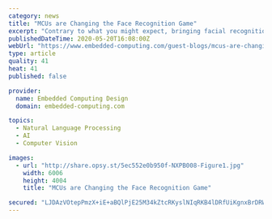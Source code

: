 ```yaml
---
category: news
title: "MCUs are Changing the Face Recognition Game"
excerpt: "Contrary to what you might expect, bringing facial recognition capabilities to computers doesn’t require high-end hardware."
publishedDateTime: 2020-05-20T16:08:00Z
webUrl: "https://www.embedded-computing.com/guest-blogs/mcus-are-changing-the-face-recognition-game"
type: article
quality: 41
heat: 41
published: false

provider:
  name: Embedded Computing Design
  domain: embedded-computing.com

topics:
  - Natural Language Processing
  - AI
  - Computer Vision

images:
  - url: "http://share.opsy.st/5ec552e0b950f-NXPB008-Figure1.jpg"
    width: 6006
    height: 4004
    title: "MCUs are Changing the Face Recognition Game"

secured: "LJDAzVOtepPmzX+iE+aBQlPjE25M34kZtcRKyslNIqRKB4lDRfUiKgnxBrDRWUl1JXUHMnYt65p9xcmYe4WLsPqu153+n9FynXqKX0BVlm/icG6vDxCpgIuWirfzf/+E4zRezx0m4abWc0Fvza6xIOgeD+Nu1qBt9UPf6lSARNRbks8ryylwyAIDHdCTGlY3/sGa/kaIuEYtwB5nN1xcPTV6sfEvSHAJbqF2Jzq0grBN1NOQ73fHikTiZuNPgNBgYSesY/Q5u7UM8sV7L+x1zQ09MYcBuDYiOIAd2LrvvefpbuXZYlURgh1Ok3jlzIWr3X9oU5ji7EM61WJTTPrvXpr4dV5q9lJb7tObInlyJZTSRDhV1MS1CBPXcoBSQq9/mWw5hMQW7F+5961KBjlOYBmy7+SO5xcFPHpxHW0HnXjxI85M7mh+hXQOy+NX76ZwazODat897EdxhKWkCusscqyXOu0rDYKFbe2CqQ7hAKI=;nA7CxU6HCN1IIS1OW0aHBQ=="
---
```


